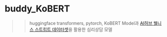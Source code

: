 # buddy_KoBERT
 >>huggingface transformers, pytorch, KoBERT Model과 [AI허브 웰니스 스트립트 데이터셋](https://aihub.or.kr/keti_data_board/language_intelligence)을 활용한 심리상담 모델
